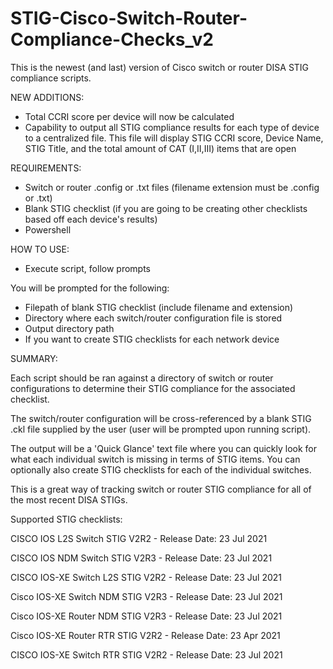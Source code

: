 # STIG-Cisco-Switch-Router-Compliance-Checks_v2
This is the newest (and last) version of Cisco switch or router DISA STIG compliance scripts.

NEW ADDITIONS:
- Total CCRI score per device will now be calculated
- Capability to output all STIG compliance results for each type of device to a centralized file. This file will display STIG CCRI score, Device Name, STIG Title, and the total amount of CAT (I,II,III) items that are open

REQUIREMENTS:
- Switch or router .config or .txt files (filename extension must be .config or .txt)
- Blank STIG checklist (if you are going to be creating other checklists based off each device's results)
- Powershell

HOW TO USE:
- Execute script, follow prompts

You will be prompted for the following:
- Filepath of blank STIG checklist (include filename and extension)
- Directory where each switch/router configuration file is stored
- Output directory path
- If you want to create STIG checklists for each network device

SUMMARY:

Each script should be ran against a directory of switch or router configurations to determine their STIG compliance for the associated checklist.

The switch/router configuration will be cross-referenced by a blank STIG .ckl file supplied by the user (user will be prompted upon running script).

The output will be a 'Quick Glance' text file where you can quickly look for what each individual switch is missing in terms of STIG items. You can optionally also create STIG checklists for each of the individual switches.

This is a great way of tracking switch or router STIG compliance for all of the most recent DISA STIGs.

Supported STIG checklists:

CISCO IOS L2S Switch STIG V2R2 - Release Date: 23 Jul 2021

CISCO IOS NDM Switch STIG V2R3 - Release Date: 23 Jul 2021

CISCO IOS-XE Switch L2S STIG V2R2 - Release Date: 23 Jul 2021

Cisco IOS-XE Switch NDM STIG V2R3 - Release Date: 23 Jul 2021

Cisco IOS-XE Router NDM STIG V2R3 - Release Date: 23 Jul 2021

Cisco IOS-XE Router RTR STIG V2R2 - Release Date: 23 Apr 2021

CISCO IOS-XE Switch RTR STIG V2R2 - Release Date: 23 Jul 2021

